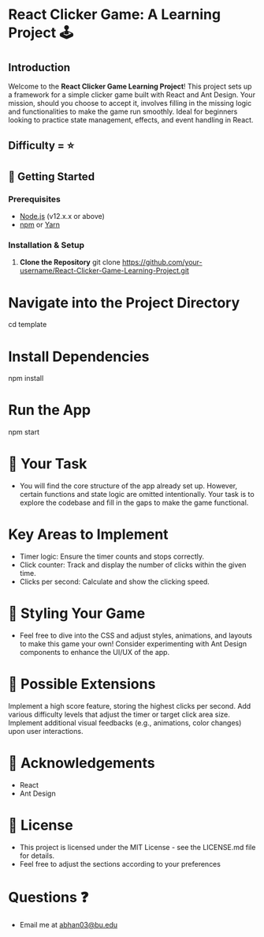 # React Clicker Game: A Learning Project 🕹️

## Introduction

Welcome to the **React Clicker Game Learning Project**! This project sets up a framework for a simple clicker game built with React and Ant Design. Your mission, should you choose to accept it, involves filling in the missing logic and functionalities to make the game run smoothly. Ideal for beginners looking to practice state management, effects, and event handling in React.

## Difficulty = ⭐️

## 🚀 Getting Started

### Prerequisites

- [Node.js](https://nodejs.org/) (v12.x.x or above)
- [npm](https://www.npmjs.com/) or [Yarn](https://yarnpkg.com/)

### Installation & Setup

1. **Clone the Repository**
   git clone https://github.com/your-username/React-Clicker-Game-Learning-Project.git
# Navigate into the Project Directory

cd template
# Install Dependencies
npm install
# Run the App
npm start

# 🧠 Your Task
- You will find the core structure of the app already set up. However, certain functions and state logic are omitted intentionally. Your task is to explore the codebase and fill in the gaps to make the game functional.

# Key Areas to Implement
- Timer logic: Ensure the timer counts and stops correctly.
- Click counter: Track and display the number of clicks within the given time.
- Clicks per second: Calculate and show the clicking speed.
# 🎨 Styling Your Game
- Feel free to dive into the CSS and adjust styles, animations, and layouts to make this game your own! Consider experimenting with Ant Design components to enhance the UI/UX of the app.

# 🧩 Possible Extensions
Implement a high score feature, storing the highest clicks per second.
Add various difficulty levels that adjust the timer or target click area size.
Implement additional visual feedbacks (e.g., animations, color changes) upon user interactions.
# 🙏 Acknowledgements
- React
- Ant Design
# 📄 License
- This project is licensed under the MIT License - see the LICENSE.md file for details.
- Feel free to adjust the sections according to your preferences

# Questions ❓
- Email me at abhan03@bu.edu
